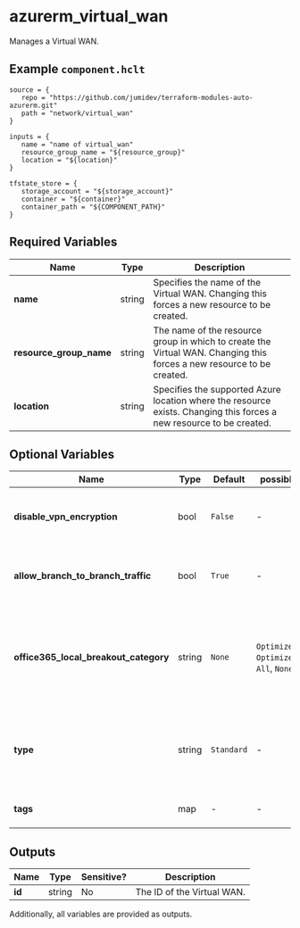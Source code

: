 # azurerm_virtual_wan

Manages a Virtual WAN.

## Example `component.hclt`

```hcl
source = {
   repo = "https://github.com/jumidev/terraform-modules-auto-azurerm.git" 
   path = "network/virtual_wan" 
}

inputs = {
   name = "name of virtual_wan" 
   resource_group_name = "${resource_group}" 
   location = "${location}" 
}

tfstate_store = {
   storage_account = "${storage_account}" 
   container = "${container}" 
   container_path = "${COMPONENT_PATH}" 
}

```

## Required Variables

| Name | Type |  Description |
| ---- | --------- |  ----------- |
| **name** | string |  Specifies the name of the Virtual WAN. Changing this forces a new resource to be created. | 
| **resource_group_name** | string |  The name of the resource group in which to create the Virtual WAN. Changing this forces a new resource to be created. | 
| **location** | string |  Specifies the supported Azure location where the resource exists. Changing this forces a new resource to be created. | 

## Optional Variables

| Name | Type |  Default  |  possible values |  Description |
| ---- | --------- |  ----------- | ----------- | ----------- |
| **disable_vpn_encryption** | bool |  `False`  |  -  |  Boolean flag to specify whether VPN encryption is disabled. Defaults to `false`. | 
| **allow_branch_to_branch_traffic** | bool |  `True`  |  -  |  Boolean flag to specify whether branch to branch traffic is allowed. Defaults to `true`. | 
| **office365_local_breakout_category** | string |  `None`  |  `Optimize`, `OptimizeAndAllow`, `All`, `None`  |  Specifies the Office365 local breakout category. Possible values include: `Optimize`, `OptimizeAndAllow`, `All`, `None`. Defaults to `None`. | 
| **type** | string |  `Standard`  |  -  |  Specifies the Virtual WAN type. Possible Values include: `Basic` and `Standard`. Defaults to `Standard`. | 
| **tags** | map |  -  |  -  |  A mapping of tags to assign to the Virtual WAN. | 



## Outputs

| Name | Type | Sensitive? | Description |
| ---- | ---- | --------- | --------- |
| **id** | string | No  | The ID of the Virtual WAN. | 

Additionally, all variables are provided as outputs.
